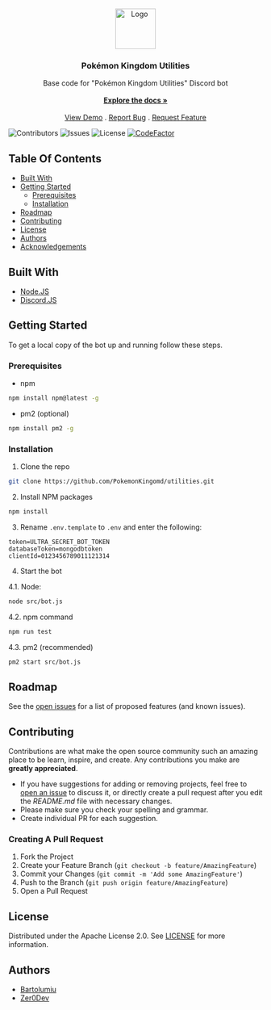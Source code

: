 <br/>
<p align="center">
  <a href="https://github.com/PokemonKingdom/utilities">
    <img src="https://static.tr25.es/media/logos/pk/animated.gif" alt="Logo" width="80" height="80">
  </a>

  <h3 align="center">Pokémon Kingdom Utilities</h3>

  <p align="center">
    Base code for "Pokémon Kingdom Utilities" Discord bot
    <br/>
    <br/>
    <a href="https://github.com/PokemonKingdom/utilities"><strong>Explore the docs »</strong></a>
    <br/>
    <br/>
    <a href="https://github.com/PokemonKingdom/utilities">View Demo</a>
    .
    <a href="https://github.com/PokemonKingdom/utilities/issues">Report Bug</a>
    .
    <a href="https://github.com/PokemonKingdom/utilities/issues">Request Feature</a>
  </p>
</p>

![Contributors](https://img.shields.io/github/contributors/PokemonKingdom/utilities?color=dark-green) ![Issues](https://img.shields.io/github/issues/PokemonKingdom/utilities) ![License](https://img.shields.io/github/license/PokemonKingdom/utilities) [![CodeFactor](https://www.codefactor.io/repository/github/pokemonkingdom/utilities/badge/main)](https://www.codefactor.io/repository/github/pokemonkingdom/utilities/overview/main)

## Table Of Contents

* [Built With](#built-with)
* [Getting Started](#getting-started)
  * [Prerequisites](#prerequisites)
  * [Installation](#installation)
* [Roadmap](#roadmap)
* [Contributing](#contributing)
* [License](#license)
* [Authors](#authors)
* [Acknowledgements](#acknowledgements)

## Built With



* [Node.JS](https://nodejs.org)
* [Discord.JS](https://discord.js.org)

## Getting Started

To get a local copy of the bot up and running follow these steps.

### Prerequisites

* npm

```sh
npm install npm@latest -g
```

* pm2 (optional)
```sh
npm install pm2 -g
```

### Installation

1. Clone the repo

```sh
git clone https://github.com/PokemonKingomd/utilities.git
```

2. Install NPM packages

```sh
npm install
```

3. Rename `.env.template` to `.env` and enter the following:

```env
token=ULTRA_SECRET_BOT_TOKEN
databaseToken=mongodbtoken
clientId=0123456789011121314
```

4. Start the bot

4.1. Node:
```sh
node src/bot.js
```

4.2. npm command
```sh
npm run test
```

4.3. pm2 (recommended)
```sh
pm2 start src/bot.js
```

## Roadmap

See the [open issues](https://github.com/PokemonKingdom/utilities/issues) for a list of proposed features (and known issues).

## Contributing

Contributions are what make the open source community such an amazing place to be learn, inspire, and create. Any contributions you make are **greatly appreciated**.
* If you have suggestions for adding or removing projects, feel free to [open an issue](https://github.com/PokemonKingdom/utilities/issues/new) to discuss it, or directly create a pull request after you edit the *README.md* file with necessary changes.
* Please make sure you check your spelling and grammar.
* Create individual PR for each suggestion.

### Creating A Pull Request

1. Fork the Project
2. Create your Feature Branch (`git checkout -b feature/AmazingFeature`)
3. Commit your Changes (`git commit -m 'Add some AmazingFeature'`)
4. Push to the Branch (`git push origin feature/AmazingFeature`)
5. Open a Pull Request

## License

Distributed under the Apache License 2.0. See [LICENSE](https://github.com/PokemonKingdom/utilities/blob/main/LICENSE) for more information.

## Authors

* [Bartolumiu](https://github.com/Bartolumiu/)
* [Zer0Dev](https://github.com/Zer0Dev)
